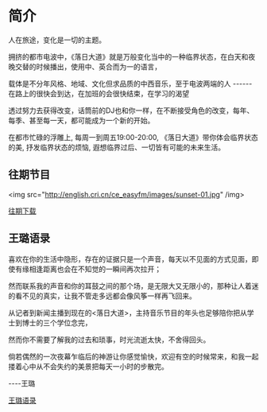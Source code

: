 # 简介
   人在旅途，变化是一切的主题。

   拥挤的都市电波中，《落日大道》就是万般变化当中的一种临界状态，在白天和夜晚交替的时候播出，使用中、英合而为一的语言，

载体是不分年风格、地域、文化但求品质的中西音乐，至于电波两端的人 ------ 在路上的很快会到达，在加班的会很快结束，在学习的渴望

透过努力去获得改变，话筒前的DJ也和你一样，在不断接受角色的改变，每年、每季、甚至每一天，都可能成为一个新的开始。

  在都市忙碌的浮雕上, 每周一到周五19:00-20:00, 《落日大道》带你体会临界状态的美, 抒发临界状态的烦恼, 遐想临界过后、一切皆有可能的未来生活。

## 往期节目
   <img src="http://english.cri.cn/ce_easyfm/images/sunset-01.jpg" /img>
   
   [往期下载](wiki/ss.md)
## 王璐语录

  喜欢在你的生活中隐形，存在的证据只是一个声音，每天以不见面的方式见面，即使有缘相逢距离也会在不知觉的一瞬间再次拉开；

然而联系我的声音和你的耳鼓之间的那个场，是无限大又无限小的，那种让人着迷的看不见的真实，让我不管走多远都会像风筝一样再飞回来。

  从记者到新闻主播到现在的<落日大道>，主持音乐节目的年头也足够陪你把从学士到博士的三个学位念完，

然而你不需要了解我的过去和琐事，时光流逝太快，不舍得回头。

倘若偶然的一次夜幕乍临后的神游让你感觉愉快，欢迎有空的时候常来，和我一起搂着心中从不会失约的美景把每天一小时的步散完。
                                                                                                                   
----王璐
   

   [王璐语录](wiki/jade_code.md)
